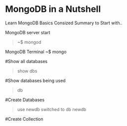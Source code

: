 # MongoDB in a Nutshell
Learn MongoDB Basics 
Consized Summary to Start with.. 

MongoDB server start 
> ~$ mongod

MongoDB Terminal
~$ mongo

#Show all databases
> show dbs

#Show databases being used
> db

#Create Databases
> use newdb
switched to db newdb

#Create Collection 



